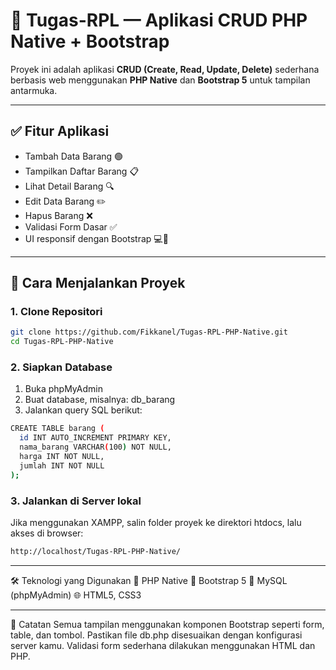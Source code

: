 # 🎯 Tugas-RPL — Aplikasi CRUD PHP Native + Bootstrap

Proyek ini adalah aplikasi **CRUD (Create, Read, Update, Delete)** sederhana berbasis web menggunakan **PHP Native** dan **Bootstrap 5** untuk tampilan antarmuka.

---

## ✅ Fitur Aplikasi

- Tambah Data Barang 🟢
- Tampilkan Daftar Barang 📋
- Lihat Detail Barang 🔍
- Edit Data Barang ✏️
- Hapus Barang ❌
- Validasi Form Dasar ✅
- UI responsif dengan Bootstrap 💻📱

---
## 🚀 Cara Menjalankan Proyek

### 1. Clone Repositori
```bash
git clone https://github.com/Fikkanel/Tugas-RPL-PHP-Native.git
cd Tugas-RPL-PHP-Native
```
### 2. Siapkan Database
1. Buka phpMyAdmin
2. Buat database, misalnya: db_barang
3. Jalankan query SQL berikut:
```bash
CREATE TABLE barang (
  id INT AUTO_INCREMENT PRIMARY KEY,
  nama_barang VARCHAR(100) NOT NULL,
  harga INT NOT NULL,
  jumlah INT NOT NULL
);
```
### 3. Jalankan di Server lokal
Jika menggunakan XAMPP, salin folder proyek ke direktori htdocs, lalu akses di browser:
```bash
http://localhost/Tugas-RPL-PHP-Native/
```
---
🛠️ Teknologi yang Digunakan
🐘 PHP Native
🎨 Bootstrap 5
💾 MySQL (phpMyAdmin)
🌐 HTML5, CSS3

---
📌 Catatan
Semua tampilan menggunakan komponen Bootstrap seperti form, table, dan tombol.
Pastikan file db.php disesuaikan dengan konfigurasi server kamu.
Validasi form sederhana dilakukan menggunakan HTML dan PHP.

